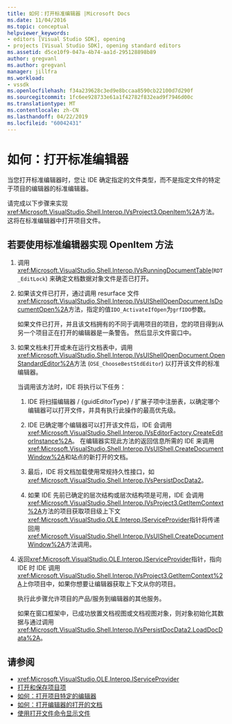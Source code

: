 ```yaml
---
title: 如何：打开标准编辑器 |Microsoft Docs
ms.date: 11/04/2016
ms.topic: conceptual
helpviewer_keywords:
- editors [Visual Studio SDK], opening
- projects [Visual Studio SDK], opening standard editors
ms.assetid: d5ce10f9-047a-4b74-aa1d-295128898b89
author: gregvanl
ms.author: gregvanl
manager: jillfra
ms.workload:
- vssdk
ms.openlocfilehash: f34a239628c3ed9e8bccaa8590cb22100d7d290f
ms.sourcegitcommit: 1fc6ee928733e61a1f42782f832ead9f7946d00c
ms.translationtype: MT
ms.contentlocale: zh-CN
ms.lasthandoff: 04/22/2019
ms.locfileid: "60042431"
---
```

# <a name="how-to-open-standard-editors"></a>如何：打开标准编辑器
当您打开标准编辑器时，您让 IDE 确定指定的文件类型，而不是指定文件的特定于项目的编辑器的标准编辑器。

 请完成以下步骤来实现<xref:Microsoft.VisualStudio.Shell.Interop.IVsProject3.OpenItem%2A>方法。 这将在标准编辑器中打开项目文件。

## <a name="to-implement-the-openitem-method-with-a-standard-editor"></a>若要使用标准编辑器实现 OpenItem 方法

1. 调用<xref:Microsoft.VisualStudio.Shell.Interop.IVsRunningDocumentTable>(`RDT_EditLock`) 来确定文档数据对象文件是否已打开。

2. 如果该文件已打开，通过调用 resurface 文件<xref:Microsoft.VisualStudio.Shell.Interop.IVsUIShellOpenDocument.IsDocumentOpen%2A>方法，指定的值`IDO_ActivateIfOpen`为`grfIDO`参数。

     如果文件已打开，并且该文档拥有的不同于调用项目的项目，您的项目得到从另一个项目正在打开的编辑器是一条警告。 然后显示文件窗口中。

3. 如果文档未打开或未在运行文档表中，调用<xref:Microsoft.VisualStudio.Shell.Interop.IVsUIShellOpenDocument.OpenStandardEditor%2A>方法 (`OSE_ChooseBestStdEditor`) 以打开该文件的标准编辑器。

     当调用该方法时，IDE 将执行以下任务：

    1. IDE 将扫描编辑器 / {guidEditorType} / 扩展子项中注册表，以确定哪个编辑器可以打开文件，并具有执行此操作的最高优先级。

    2. IDE 已确定哪个编辑器可以打开该文件后，IDE 会调用<xref:Microsoft.VisualStudio.Shell.Interop.IVsEditorFactory.CreateEditorInstance%2A>。 在编辑器实现此方法的返回信息所需的 IDE 来调用<xref:Microsoft.VisualStudio.Shell.Interop.IVsUIShell.CreateDocumentWindow%2A>和站点的新打开的文档。

    3. 最后，IDE 将文档加载使用常规持久性接口，如<xref:Microsoft.VisualStudio.Shell.Interop.IVsPersistDocData2>。

    4. 如果 IDE 先前已确定的层次结构或层次结构项是可用，IDE 会调用<xref:Microsoft.VisualStudio.Shell.Interop.IVsProject3.GetItemContext%2A>方法的项目获取项目级上下文<xref:Microsoft.VisualStudio.OLE.Interop.IServiceProvider>指针将传递回用<xref:Microsoft.VisualStudio.Shell.Interop.IVsUIShell.CreateDocumentWindow%2A>方法调用。

4. 返回<xref:Microsoft.VisualStudio.OLE.Interop.IServiceProvider>指针，指向 IDE 时 IDE 调用<xref:Microsoft.VisualStudio.Shell.Interop.IVsProject3.GetItemContext%2A>上你项目中，如果你想要让编辑器获取上下文从你的项目。

     执行此步骤允许项目的产品/服务到编辑器的其他服务。

     如果在窗口框架中，已成功放置文档视图或文档视图对象，则对象初始化其数据与通过调用<xref:Microsoft.VisualStudio.Shell.Interop.IVsPersistDocData2.LoadDocData%2A>。

## <a name="see-also"></a>请参阅
- <xref:Microsoft.VisualStudio.OLE.Interop.IServiceProvider>
- [打开和保存项目项](../extensibility/internals/opening-and-saving-project-items.md)
- [如何：打开项目特定的编辑器](../extensibility/how-to-open-project-specific-editors.md)
- [如何：打开编辑器的打开的文档](../extensibility/how-to-open-editors-for-open-documents.md)
- [使用打开文件命令显示文件](../extensibility/internals/displaying-files-by-using-the-open-file-command.md)